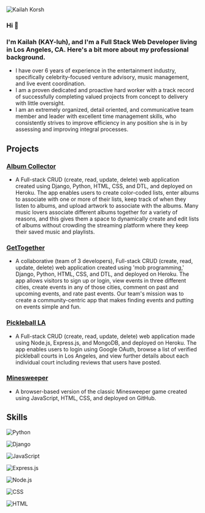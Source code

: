 ![Kailah Korsh](https://user-images.githubusercontent.com/112985738/204653788-160d7c7a-097f-4ea4-913a-ec7e09c8593c.png)

### Hi 👋 
### I'm Kailah (KAY-luh), and I'm a Full Stack Web Developer living in Los Angeles, CA. Here's a bit more about my professional background.

* I have over 6 years of experience in the entertainment industry, specifically celebrity-focused venture advisory, music management, and live event coordination.
* I am a proven dedicated and proactive hard worker with a track record of successfully completing valued projects from concept to delivery with little oversight.
* I am an extremely organized, detail oriented, and communicative team member and leader with excellent time management skills, who consistently strives to improve efficiency in any position she is in by assessing and improving integral processes.

## Projects

### [Album Collector](https://albumcollectorbykk.herokuapp.com/about/)
* A Full-stack CRUD (create, read, update, delete) web application created using Django, Python, HTML, CSS, and DTL, and deployed on Heroku. The app enables users to create color-coded lists, enter albums to associate with one or more of their lists, keep track of when they listen to albums, and upload artwork to associate with the albums. Many music lovers associate different albums together for a variety of reasons, and this gives them a space to dynamically create and edit lists of albums without crowding the streaming platform where they keep their saved music and playlists.

### [GetTogether](https://gettogether.herokuapp.com/)
* A collaborative (team of 3 developers), Full-stack CRUD (create, read, update, delete) web application created using 'mob programming,' Django, Python, HTML, CSS, and DTL, and deployed on Heroku. The app allows visitors to sign up or login, view events in three different cities, create events in any of those cities, comment on past and upcoming events, and rate past events. Our team's mission was to create a community-centric app that makes finding events and putting on events simple and fun.

### [Pickleball LA](https://pickleball-la.herokuapp.com/dashboard)
* A Full-stack CRUD (create, read, update, delete) web application made using Node.js, Express.js, and MongoDB, and deployed on Heroku. The app enables users to login using Google OAuth, browse a list of verified pickleball courts in Los Angeles, and view further details about each individual court including reviews that users have posted.

### [Minesweeper](https://kailahk.github.io/minesweeper/)
* A browser-based version of the classic Minesweeper game created using JavaScript, HTML, CSS, and deployed on GitHub.

## Skills

![Python](https://img.shields.io/badge/Python-FFD43B?style=for-the-badge&logo=python&logoColor=blue)

![Django](https://img.shields.io/badge/Django-092E20?style=for-the-badge&logo=django&logoColor=green)

![JavaScript](https://img.shields.io/badge/JavaScript-323330?style=for-the-badge&logo=javascript&logoColor=F7DF1E)

![Express.js](	https://img.shields.io/badge/Express.js-000000?style=for-the-badge&logo=express&logoColor=white)

![Node.js](https://img.shields.io/badge/Node.js-339933?style=for-the-badge&logo=nodedotjs&logoColor=white)

![CSS](https://img.shields.io/badge/CSS3-1572B6?style=for-the-badge&logo=css3&logoColor=white)

![HTML](https://img.shields.io/badge/HTML5-E34F26?style=for-the-badge&logo=html5&logoColor=white)


